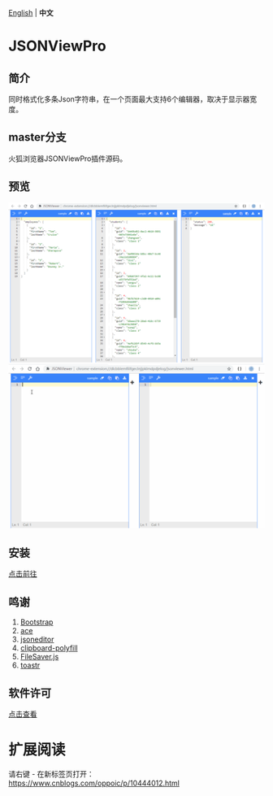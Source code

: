 [English](README.md) | **中文**

# JSONViewPro

## 简介
同时格式化多条Json字符串，在一个页面最大支持6个编辑器，取决于显示器宽度。

## master分支
火狐浏览器JSONViewPro插件源码。

## 预览
![预览](/pic/jsonviewer.png)
![预览](/pic/jsonviewer.gif)

## 安装
[点击前往](https://addons.mozilla.org/zh-CN/firefox/addon/jsonviewpro/)

## 鸣谢
1. [Bootstrap](https://github.com/twbs/bootstrap)
2. [ace](https://github.com/ajaxorg/ace)
3. [jsoneditor](https://github.com/josdejong/jsoneditor)
4. [clipboard-polyfill](https://github.com/lgarron/clipboard-polyfill)
5. [FileSaver.js](https://github.com/eligrey/FileSaver.js)
6. [toastr](https://github.com/CodeSeven/toastr)

## 软件许可
[点击查看](LICENSE)

# 扩展阅读
请右键 - 在新标签页打开：https://www.cnblogs.com/oppoic/p/10444012.html